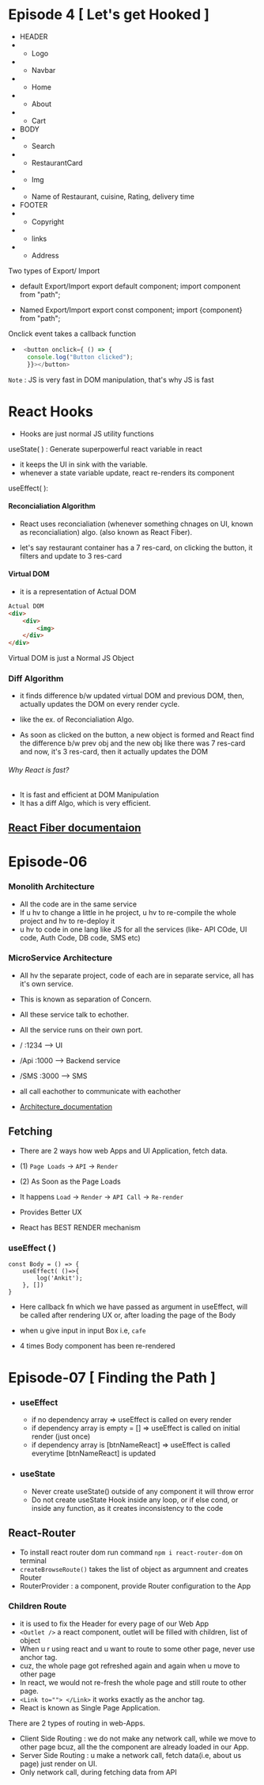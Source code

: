 # Episode 4 [ Let's get Hooked ]
 
 * HEADER
 * - Logo
 * - Navbar
 *  - Home
 *  - About
 *  - Cart
 * BODY
 * - Search
 * - RestaurantCard
 *   - Img
 *   - Name of Restaurant, cuisine, Rating, delivery time
 * FOOTER
 * - Copyright
 * - links
 * - Address


Two types of Export/ Import


- default Export/Import
export default component;
import component from "path";

- Named Export/Import
export const component;
import {component} from "path";

Onclick event takes a callback function
- ```js
   <button onclick={ () => {
    console.log("Button clicked");
    }}></button>


`Note` : JS is very fast in DOM manipulation, that's why JS is fast


# React Hooks

- Hooks are just normal JS utility functions

useState( ) : Generate superpowerful react variable in react
- it keeps the UI in sink with the variable.
- whenever a state variable update, react re-renders its component

useEffect( ): 

#### Reconcialiation Algorithm
- React uses reconcialiation (whenever something chnages on UI, known as reconcialiation) algo. (also known as React Fiber).

- let's say restaurant container has a 7 res-card, on clicking the button, it filters and update to 3 res-card

#### Virtual DOM
- it is a representation of Actual DOM

```HTML
Actual DOM
<div>
    <div>
        <img>
    </div>    
</div>
```

Virtual DOM is just a Normal JS Object

### Diff Algorithm
- it finds difference b/w updated virtual DOM and previous DOM, then, actually updates the DOM on every render cycle.

- like the ex. of Reconcialiation Algo.
- As soon as clicked on the button, a new object is formed and React find the difference b/w prev obj and the new obj like there was 7 res-card and now, it's 3 res-card, then it actually updates the DOM

###### Why React is fast?
- It is fast and efficient at DOM Manipulation
- It has a diff Algo, which is very efficient.

## [React Fiber documentaion](https://github.com/acdlite/react-fiber-architecture)


# Episode-06

### Monolith Architecture
- All the code are in the same service
- If u hv to change a little in he project, u hv to re-compile the whole project and hv to re-deploy it
- u hv to code in one lang like JS for all the services (like- API COde, UI code, Auth Code, DB code, SMS etc)

### MicroService Architecture
- All hv the separate project, code of each are in separate service, all has it's own service.
- This is known as separation of Concern.
- All these service talk to echother.

- All the service runs on their own port.
- /     :1234 --> UI
- /Api  :1000 --> Backend service
- /SMS  :3000 --> SMS
- all call eachother to communicate with eachother

- [Architecture_documentation](https://medium.com/koderlabs/introduction-to-monolithic-architecture-and-microservices-architecture-b211a5955c63)

## Fetching
- There are 2 ways how web Apps and UI Application, fetch data.

- (1) `Page Loads` -> `API` -> `Render`

- (2) As Soon as the Page Loads
-  It happens `Load` -> `Render` -> `API Call` -> `Re-render`
- Provides Better UX

-  React has BEST RENDER mechanism

### useEffect ( )
```
const Body = () => {
    useEffect( ()=>{
        log('Ankit');
    }, [])
}
```
- Here callback fn which we have passed as argument in useEffect, will be called after rendering UX or, after loading the page of the Body

- when u give input in input Box i.e, `cafe`
- 4 times Body component has been re-rendered


# Episode-07 [ Finding the Path ]

- ### useEffect
    - if no dependency array => useEffect is called on every render
    - if dependency array is empty = [] => useEffect is called on initial render (just once) 
    - if dependency array is [btnNameReact] => useEffect is called everytime [btnNameReact] is updated

- ### useState 
    - Never create useState() outside of any component it will throw error
    - Do not create useState Hook inside any loop, or if else cond, or inside any function, as it creates inconsistency to the  code

## React-Router
- To install react router dom run command `npm i react-router-dom` on terminal
- `createBrowseRoute()` takes the list of object as argumnent and creates Router
- RouterProvider : a component, provide Router configuration to the App

### Children Route
- it is used to fix the Header for every page of our Web App
- `<Outlet />` a react component, outlet will be filled with children, list of object
- When u r using react and u want to route to some other page, never use anchor tag.
- cuz, the whole page got refreshed again and again when u move to other page
- In react, we would not re-fresh the whole page and still route to other page.
- `<Link to=""> </Link>` it works exactly as the anchor tag.
- React is known as Single Page Application.

There are 2 types of routing in web-Apps.
- Client Side Routing : we do not make any network call, while we move to other page bcuz, all the the component are already loaded in our App.
- Server Side Routing : u make a network call, fetch data(i.e, about us page) just render on UI.
- Only network call, during fetching data from API